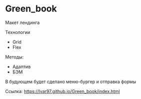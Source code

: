 # Green_book

Макет лендинга

Технологии
* Grid 
* Flex 

Методы:
* Адаптив 
* БЭМ

В будующем будет сделано меню-бургер и отправка формы

Ссылка: https://lvar97.github.io/Green_book/index.html
